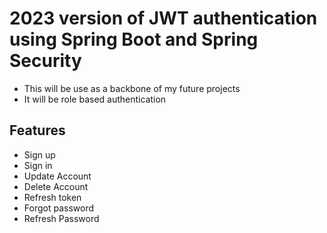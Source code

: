 # 2023 version of JWT authentication using Spring Boot and Spring Security
- This will be use as a backbone of my future projects
- It will be role based authentication

## Features
- Sign up
- Sign in
- Update Account
- Delete Account
- Refresh token
- Forgot password
- Refresh Password

